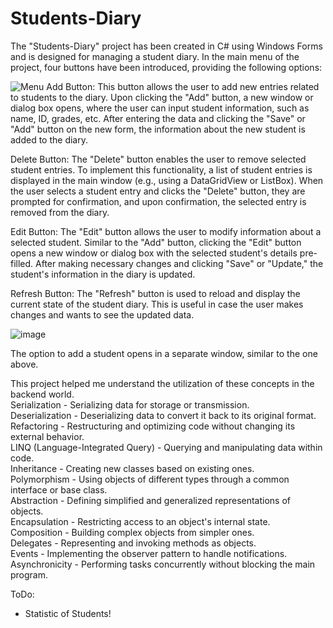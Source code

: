 # Students-Diary

The "Students-Diary" project has been created in C# using Windows Forms and is designed for managing a student diary. In the main menu of the project, four buttons have been introduced, providing the following options:


![Menu](https://github.com/JakubSencio/Students-Diary/assets/116436495/dbc63805-713d-40b1-8d2e-efadf44138ea)
Add Button: 
This button allows the user to add new entries related to students to the diary. Upon clicking the "Add" button, a new window or dialog box opens, where the user can input student information, such as name, ID, grades, etc. After entering the data and clicking the "Save" or "Add" button on the new form, the information about the new student is added to the diary.

Delete Button: 
The "Delete" button enables the user to remove selected student entries. To implement this functionality, a list of student entries is displayed in the main window (e.g., using a DataGridView or ListBox). When the user selects a student entry and clicks the "Delete" button, they are prompted for confirmation, and upon confirmation, the selected entry is removed from the diary.

Edit Button: 
The "Edit" button allows the user to modify information about a selected student. Similar to the "Add" button, clicking the "Edit" button opens a new window or dialog box with the selected student's details pre-filled. After making necessary changes and clicking "Save" or "Update," the student's information in the diary is updated.

Refresh Button: 
The "Refresh" button is used to reload and display the current state of the student diary. This is useful in case the user makes changes and wants to see the updated data.

![image](https://github.com/JakubSencio/Students-Diary/assets/116436495/f596d0d2-bb2d-4f3a-9ac5-a20c3887d6c2)

The option to add a student opens in a separate window, similar to the one above.



This project helped me understand the utilization of these concepts in the backend world.<br>
Serialization - Serializing data for storage or transmission.<br>
Deserialization - Deserializing data to convert it back to its original format.<br>
Refactoring - Restructuring and optimizing code without changing its external behavior.<br>
LINQ (Language-Integrated Query) - Querying and manipulating data within code.<br>
Inheritance - Creating new classes based on existing ones.<br>
Polymorphism - Using objects of different types through a common interface or base class.<br>
Abstraction - Defining simplified and generalized representations of objects.<br>
Encapsulation - Restricting access to an object's internal state.<br>
Composition - Building complex objects from simpler ones.<br>
Delegates - Representing and invoking methods as objects.<br>
Events - Implementing the observer pattern to handle notifications.<br>
Asynchronicity - Performing tasks concurrently without blocking the main program.<br>


ToDo:
- Statistic of Students!
